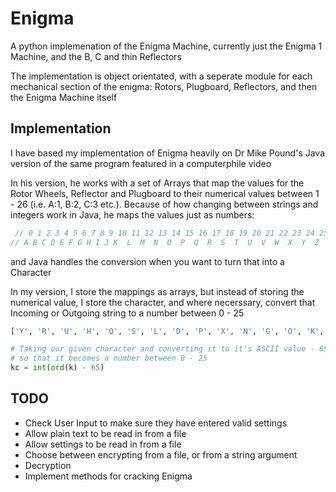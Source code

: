 # Enigma

A python implemenation of the Enigma Machine, currently just the Enigma 1 Machine, and
the B, C and thin Reflectors

The implementation is object orientated, with a seperate module for each mechanical section of the
enigma: Rotors, Plugboard, Reflectors, and then the Enigma Machine itself

## Implementation

I have based my implementation of Enigma heavily on
Dr Mike Pound's Java version of the same program featured in a computerphile video

In his version, he works with a set of Arrays that map the values for the Rotor Wheels, Reflector and Plugboard to their numerical values between 1 - 26 (i.e. A:1, B:2, C:3 etc.). Because of how changing between strings and integers work in Java, he maps the values just as numbers:

```java
 // 0 1 2 3 4 5 6 7 8 9 10 11 12 13 14 15 16 17 18 19 20 21 22 23 24 25
// A B C D E F G H I J K  L  M  N  O  P  Q  R  S  T  U  V  W  X  Y  Z
```

and Java handles the conversion when you want to turn that into a Character

In my version, I store the mappings as arrays, but instead of storing the numerical value, I store the character, and where necerssary, convert that Incoming or Outgoing string to a number between 0 - 25

```python
['Y', 'R', 'U', 'H', 'Q', 'S', 'L', 'D', 'P', 'X', 'N', 'G', 'O', 'K', 'M', 'I', 'E', 'B', 'F', 'Z', 'C', 'W', 'V', 'J', 'A', 'T']
```

```python
# Taking our given character and converting it to it's ASCII value - 65
# so that it becomes a number between 0 - 25
kc = int(ord(k) - 65)
```

## TODO

- Check User Input to make sure they have entered valid settings
- Allow plain text to be read in from a file
- Allow settings to be read in from a file
- Choose between encrypting from a file, or from a string argument
- Decryption
- Implement methods for cracking Enigma
